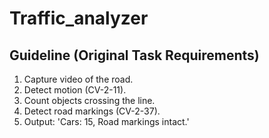 # Traffic_analyzer

## Guideline (Original Task Requirements)
1. Capture video of the road.
2. Detect motion (CV-2-11).
3. Count objects crossing the line.
4. Detect road markings (CV-2-37).
5. Output: 'Cars: 15, Road markings intact.'